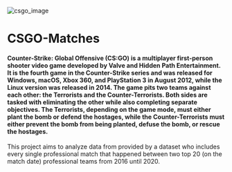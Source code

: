 ![csgo_image](https://user-images.githubusercontent.com/91806138/149022039-316f4549-fc7a-4896-bc5c-cf3914b48b75.jpg)

# CSGO-Matches


#### Counter-Strike: Global Offensive (CS:GO) is a multiplayer first-person shooter video game developed by Valve and Hidden Path Entertainment. It is the fourth game in the Counter-Strike series and was released for Windows, macOS, Xbox 360, and PlayStation 3 in August 2012, while the Linux version was released in 2014. The game pits two teams against each other: the Terrorists and the Counter-Terrorists. Both sides are tasked with eliminating the other while also completing separate objectives. The Terrorists, depending on the game mode, must either plant the bomb or defend the hostages, while the Counter-Terrorists must either prevent the bomb from being planted, defuse the bomb, or rescue the hostages.

This project aims to analyze data from provided by a dataset who includes every single professional match that happened between two top 20 (on the match date) professional teams from 2016 until 2020.
